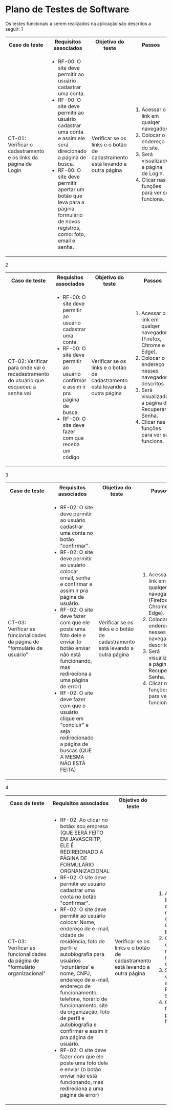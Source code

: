 # Plano de Testes de Software

Os testes funcionais a serem realizados na aplicação são descritos a seguir:
1
<table>
 <tr>
  <th>Caso de teste</th>
  <th>Requisitos associados</th>
  <th>Objetivo do teste</th>
  <th>Passos</th>
  <th>Critérios de êxito</th>
  <th>Responsável</th>
 </tr>
 <tr>
  <td>CT-01: Verificar o cadastramento e os links da página de Login</td>
  <td>
   <ul>
    <li>RF-00:	O site deve permitir ao usuário cadastrar uma conta.</li>
    <li>RF-00:	O site deve permitir ao usuário cadastrar uma conta e assim ele será direcionado a página de busca.</li>
   <li>RF-00:	O site deve permitir apertar um botão que leva para a página formulário de novos registros, como: foto, email e senha.</li>
   </ul>
  </td>
  <td>Verificar se os links e o botão de cadastramento está levando a outra página</td>
  <td>
   <ol>
    <li>Acessar o link em qualqer navegador.</li>
    <li>Colocar o endereço do site.</li>
    <li>Será visualizado a página de Login.</li>
    <li>Clicar nas funções para ver se funciona.</li>
   </ol>
   </td>
  <td>Todos os links da página de Login devem encaminhar os usuários para as páginas como informado.</td>
  <td>Pedro</td>
 </tr>
</table>

2
<table>
 <tr>
  <th>Caso de teste</th>
  <th>Requisitos associados</th>
  <th>Objetivo do teste</th>
  <th>Passos</th>
  <th>Critérios de êxito</th>
  <th>Responsável</th>
 </tr>
 <tr>
  <td>CT-02: Verificar para onde vai o recadastramento do usuário que esqueceu a senha vai</td>
  <td>
   <ul>
    <li>RF-00:	O site deve permitir ao usuário cadastrar uma conta.</li>
    <li>RF-00:	O site deve permitir ao usuário confirmar e assim ir pra página de busca.</li>
   <li>RF-00:	O site deve fazer com que receba um código</li>
   </ul>
  </td>
  <td>Verificar se os links e o botão de cadastramento está levando a outra página</td>
  <td>
   <ol>
    <li>Acessar o link em qualqer navegador (Firefox, Chrome e Edge).</li>
    <li>Colocar o endereço nesses navegadores descritos</li>
    <li>Será visualizado a página de Recuperar Senha.</li>
    <li>Clicar nas funções para ver se funciona.</li>
   </ol>
   </td>
  <td>Todos os links da página de "Recuperar senha" devem encaminhar os usuários para as páginas como informado.</td>
  <td>Pedro</td>
 </tr>
</table>

3
<table>
 <tr>
  <th>Caso de teste</th>
  <th>Requisitos associados</th>
  <th>Objetivo do teste</th>
  <th>Passos</th>
  <th>Critérios de êxito</th>
  <th>Responsável</th>
 </tr>
 <tr>
  <td>CT-03: Verificar as funcionalidades da página de "formulário de usuário"</td>
  <td>
   <ul>
    <li>RF-02:	O site deve permitir ao usuário cadastrar uma conta no botão "confirmar".</li>
    <li>RF-02:	O site deve permitir ao usuário colocar email, senha e confirmar e assim ir pra página de usuário.</li>
   <li>RF-02:	O site deve fazer com que ele poste uma foto dele e enviar (o botão enviar não está funcionando, mas redireciona a uma página de error)</li>
    <li>RF-02:	O site deve fazer com que o usuário clique em "concluir" e seja redirecionado a página de buscas (QUE A MESMA NÃO ESTÁ FEITA)</li>
   </ul>
  </td>
  <td>Verificar se os links e o botão de cadastramento está levando a outra página</td>
  <td>
   <ol>
    <li>Acessar o link em qualqer navegador (Firefox, Chrome e Edge).</li>
    <li>Colocar o endereço nesses navegadores descritos</li>
    <li>Será visualizado a página de Recuperar Senha.</li>
    <li>Clicar nas funções para ver se funciona.</li>
   </ol>
   </td>
  <td>Todos os links da página de "formulário de usuário" devem encaminhar os usuários para as páginas como informado. (Nessa página em questão não está)</td>
  <td>Leticia</td>
 </tr>
</table>

4
<table>
 <tr>
  <th>Caso de teste</th>
  <th>Requisitos associados</th>
  <th>Objetivo do teste</th>
  <th>Passos</th>
  <th>Critérios de êxito</th>
  <th>Responsável</th>
 </tr>
 <tr>
  <td>CT-03: Verificar as funcionalidades da página de "formulário organizacional"</td>
  <td>
   <ul>
    <li>RF-02: Ao clicar no botão: sou empresa (QUE SERÁ FEITO EM JAVASCRITP, ELE É REDIREIONADO A PÁGINA DE FORMULÁRIO ORGNANIZACIONAL</li>
    <li>RF-02:	O site deve permitir ao usuário cadastrar uma conta no botão "confirmar".</li>
    <li>RF-02:	O site deve permitir ao usuário colocar Nome, endereço de e-mail, cidade de residência, foto de perfil e autobiografia para usuários ‘voluntários’ e nome, CNPJ, endereço de e-mail, endereço de funcionamento, telefone, horário de funcionamento, site da organização, foto de perfil e autobiografia e confirmar e assim ir pra página de usuário.</li>
   <li>RF-02:	O site deve fazer com que ele poste uma foto dele e enviar (o botão enviar não está funcionando, mas redireciona a uma página de error)</li>
   </ul>
  </td>
  <td>Verificar se os links e o botão de cadastramento está levando a outra página</td>
  <td>
   <ol>
    <li>Acessar o link em qualqer navegador (Firefox, Chrome e Edge).</li>
    <li>Colocar o endereço nesses navegadores descritos</li>
    <li>Será visualizado a página de Recuperar Senha.</li>
    <li>Clicar nas funções para ver se funciona.</li>
   </ol>
   </td>
  <td>Todos os links da página de "formulário de usuário" devem encaminhar os usuários para as páginas como informado. (NADA ESTÁ FUNCIONANDO)</td>
  <td>Leticia</td>
 </tr>
</table>





